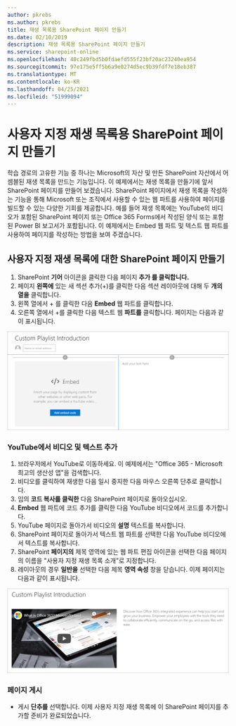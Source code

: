 ```yaml
---
author: pkrebs
ms.author: pkrebs
title: 재생 목록용 SharePoint 페이지 만들기
ms.date: 02/10/2019
description: 재생 목록용 SharePoint 페이지 만들기
ms.service: sharepoint-online
ms.openlocfilehash: 40c249fbd5b0fdaefd555f23bf20ac23240ea954
ms.sourcegitcommit: 97e175e5ff5b6a9e0274d5ec9b39fdf7e18eb387
ms.translationtype: MT
ms.contentlocale: ko-KR
ms.lasthandoff: 04/25/2021
ms.locfileid: "51999094"
---
```

# <a name="create-sharepoint-pages-for-custom-playlists"></a>사용자 지정 재생 목록용 SharePoint 페이지 만들기

학습 경로의 고유한 기능 중 하나는 Microsoft의 자산 및 만든 SharePoint 자산에서 어셈블된 재생 목록을 만드는 기능입니다. 이 예제에서는 재생 목록을 만들기에 앞서 SharePoint 페이지를 만들어 보겠습니다. SharePoint 페이지에서 재생 목록을 작성하는 기능을 통해 Microsoft 또는 조직에서 사용할 수 있는 웹 파트를 사용하여 페이지를 빌드할 수 있는 다양한 기회를 제공합니다. 예를 들어 재생 목록에는 YouTube의 비디오가 포함된 SharePoint 페이지 또는 Office 365 Forms에서 작성된 양식 또는 포함된 Power BI 보고서가 포함됩니다. 이 예제에서는 Embed 웹 파트 및 텍스트 웹 파트를 사용하여 페이지를 작성하는 방법을 보여 주겠습니다.  

## <a name="create-a-sharepoint-page-for-a-custom-playlist"></a>사용자 지정 재생 목록에 대한 SharePoint 페이지 만들기

1. SharePoint **기어** 아이콘을 클릭한 다음 페이지 **추가 를 클릭합니다.**
2. 페이지 **왼쪽에** 있는 새 섹션 추가(+)를 클릭한 다음 섹션 레이아웃에 대해 두 **개의 열을** 클릭합니다.
3. 왼쪽 열에서 + 를 클릭한 다음 **Embed** 웹 파트를 클릭합니다. 
4. 오른쪽 열에서 +를 클릭한 다음 텍스트 웹 **파트를** 클릭합니다. 페이지는 다음과 같이 표시됩니다.

![cg-pagenewstart.png](media/cg-pagenewstart.png)

### <a name="add-a-video-and-text-from-youtube"></a>YouTube에서 비디오 및 텍스트 추가

1. 브라우저에서 YouTube로 이동하세요. 이 예제에서는 "Office 365 - Microsoft 최고의 생산성 앱"을 검색합니다.
2. 비디오를 클릭하여 재생한 다음 일시 중지한 다음 마우스 오른쪽 단추로 클릭합니다. 
3. 임의 **코드 복사를 클릭한** 다음 SharePoint 페이지로 돌아오십시오. 
4. **Embed** 웹 파트에  코드 추가를 클릭한 다음 YouTube 비디오에서 코드를 추가합니다.
5. YouTube 페이지로 돌아가서 비디오의 **설명** 텍스트를 복사합니다. 
6. SharePoint 페이지로 돌아가서  텍스트 웹 파트를 선택한 다음 YouTube 비디오에서 텍스트를 복사합니다.
7. SharePoint **페이지의** 제목 영역에 있는 웹 파트 편집 아이콘을 선택한 다음 페이지의 이름을 "사용자 지정 재생 목록 소개"로 지정합니다. 
8. 레이아웃의 경우 **일반을** 선택한 다음 제목 **영역 속성** 창을 닫습니다.  이제 페이지는 다음과 같이 표시됩니다. 

![cg-pagenewfinish.png](media/cg-pagenewfinish.png)

### <a name="publish-the-page"></a>페이지 게시

- 게시 **단추를** 선택합니다. 이제 사용자 지정 재생 목록에 이 SharePoint 페이지를 추가할 준비가 완료되었습니다. 